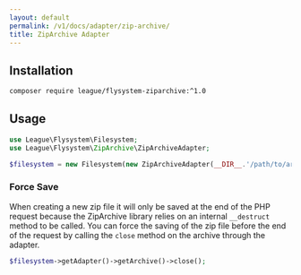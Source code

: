```yaml
---
layout: default
permalink: /v1/docs/adapter/zip-archive/
title: ZipArchive Adapter
---
```


## Installation

```bash
composer require league/flysystem-ziparchive:^1.0
```

## Usage

```php
use League\Flysystem\Filesystem;
use League\Flysystem\ZipArchive\ZipArchiveAdapter;

$filesystem = new Filesystem(new ZipArchiveAdapter(__DIR__.'/path/to/archive.zip'));
```

### Force Save

When creating a new zip file it will only be saved at the end of the PHP request because the ZipArchive library relies on an internal `__destruct` method to be called. You can force the saving of the zip file before the end of the request by calling the `close` method on the archive through the adapter.

```php
$filesystem->getAdapter()->getArchive()->close();
```
